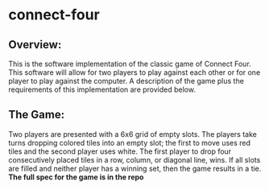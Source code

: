 # connect-four
## Overview: 
This is the software implementation of the classic game of Connect Four. This software will allow for two players to play against each other or for one player to play against the computer. A description of the game plus the requirements of this implementation are provided below.
## The Game: 
Two players are presented with a 6x6 grid of empty slots. The players take turns dropping colored 
tiles into an empty slot; the first to move uses red tiles and the second player uses white. The first player to drop four consecutively placed tiles in a row, column, or diagonal line, wins. If all slots are filled and neither player has a winning set, then the game results in a tie.
**The full spec for the game is in the repo**

